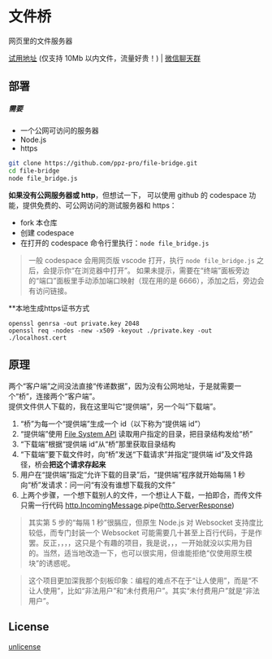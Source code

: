 # 文件桥
网页里的文件服务器

[试用地址](https://bridge.ppz.我爱你/) (仅支持 10Mb 以内文件，流量好贵！) | [微信聊天群](https://ppz-pro.github.io/.github/)

## 部署
##### 需要
+ 一个公网可访问的服务器
+ Node.js
+ https

``` bash
git clone https://github.com/ppz-pro/file-bridge.git
cd file-bridge
node file_bridge.js
```

**如果没有公网服务器或 http**，但想试一下，
可以使用 github 的 codespace 功能，提供免费的、可公网访问的测试服务器和 https：
+ fork 本仓库
+ 创建 codespace
+ 在打开的 codespace 命令行里执行：`node file_bridge.js`

> 一般 codespace 会用网页版 vscode 打开，执行 `node file_bridge.js` 之后，会提示你“在浏览器中打开”。
> 如果未提示，需要在“终端”面板旁边的“端口”面板里手动添加端口映射（现在用的是 6666），添加之后，旁边会有访问链接。

**本地生成https证书方式
```
openssl genrsa -out private.key 2048
openssl req -nodes -new -x509 -keyout ./private.key -out ./localhost.cert
```

## 原理
两个“客户端”之间没法直接“传递数据”，因为没有公网地址，于是就需要一个“桥”，连接两个“客户端”。  
提供文件供人下载的，我在这里叫它“提供端”，另一个叫“下载端”。  

1. “桥”为每一个“提供端”生成一个 id（以下称为“提供端 id”）
2. “提供端”使用 [File System API](https://developer.mozilla.org/en-US/docs/Web/API/File_System_API) 读取用户指定的目录，把目录结构发给“桥”
3. “下载端”根据“提供端 id”从“桥”那里获取目录结构
4. “下载端”要下载文件时，向“桥”发送“下载请求”并指定“提供端 id”及文件路径，桥会**把这个请求存起来**
5. 用户在“提供端”指定“允许下载的目录”后，“提供端”程序就开始每隔 1 秒向“桥”发请求：问一问“有没有谁想下载我的文件”
6. 上两个步骤，一个想下载别人的文件，一个想让人下载，一拍即合，而传文件只需一行代码 [http.IncomingMessage](https://nodejs.org/api/http.html#class-httpincomingmessage).pipe([http.ServerResponse](https://nodejs.org/api/http.html#class-httpserverresponse))

> 其实第 5 步的“每隔 1 秒”很膈应，但原生 Node.js 对 Websocket 支持度比较低，而专门封装一个 Websocket 可能需要几十甚至上百行代码，于是作罢。反正，，，，这只是个有趣的项目，我是说，，，一开始就没以实用为目的。当然，适当地改造一下，也可以很实用，但谁能拒绝“仅使用原生模块”的诱惑呢。

> 这个项目更加深我那个刻板印象：编程的难点不在于“让人使用”，而是“不让人使用”，比如“非法用户”和“未付费用户”。其实“未付费用户”就是“非法用户”。

## License
[unlicense](https://unlicense.org)
